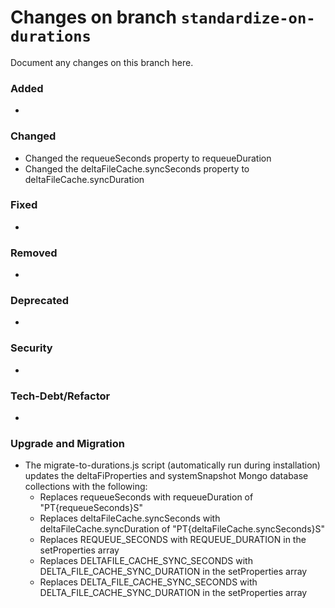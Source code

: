 # Changes on branch `standardize-on-durations`
Document any changes on this branch here.
### Added
- 

### Changed
- Changed the requeueSeconds property to requeueDuration
- Changed the deltaFileCache.syncSeconds property to deltaFileCache.syncDuration

### Fixed
- 

### Removed
- 

### Deprecated
- 

### Security
- 

### Tech-Debt/Refactor
- 

### Upgrade and Migration
- The migrate-to-durations.js script (automatically run during installation) updates the deltaFiProperties and
systemSnapshot Mongo database collections with the following:
  - Replaces requeueSeconds with requeueDuration of "PT{requeueSeconds}S"
  - Replaces deltaFileCache.syncSeconds with deltaFileCache.syncDuration of "PT{deltaFileCache.syncSeconds}S"
  - Replaces REQUEUE_SECONDS with REQUEUE_DURATION in the setProperties array
  - Replaces DELTAFILE_CACHE_SYNC_SECONDS with DELTA_FILE_CACHE_SYNC_DURATION in the setProperties array
  - Replaces DELTA_FILE_CACHE_SYNC_SECONDS with DELTA_FILE_CACHE_SYNC_DURATION in the setProperties array
